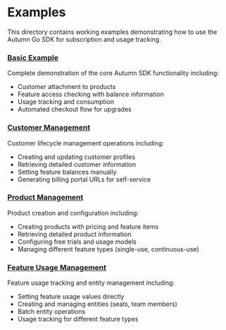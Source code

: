 # Examples

This directory contains working examples demonstrating how to use the Autumn Go SDK for subscription and usage tracking.

### [Basic Example](./basic/)

Complete demonstration of the core Autumn SDK functionality including:
- Customer attachment to products
- Feature access checking with balance information  
- Usage tracking and consumption
- Automated checkout flow for upgrades

### [Customer Management](./customer-management/)

Customer lifecycle management operations including:
- Creating and updating customer profiles
- Retrieving detailed customer information
- Setting feature balances manually
- Generating billing portal URLs for self-service

### [Product Management](./product-management/)

Product creation and configuration including:
- Creating products with pricing and feature items
- Retrieving detailed product information
- Configuring free trials and usage models
- Managing different feature types (single-use, continuous-use)

### [Feature Usage Management](./feature-usage/)

Feature usage tracking and entity management including:
- Setting feature usage values directly
- Creating and managing entities (seats, team members)
- Batch entity operations
- Usage tracking for different feature types